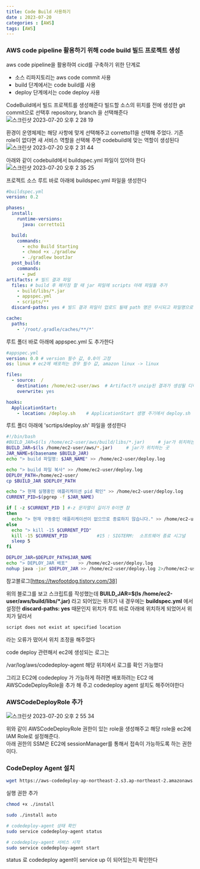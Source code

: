 ```yaml
---
title: Code Build 사용하기
date : 2023-07-20
categories : [AWS]
tags: [AWS]
---
```

### AWS code pipeline 활용하기 위해 code build 빌드 프로젝트 생성

aws code pipeline을 활용하여 cicd를 구축하기 위한 단계로
- 소스 리파지토리는 aws code commit 사용
- build 단계에서는 code build를 사용
- deploy 단계에서는 code deploy 사용

CodeBuild에서 빌드 프로젝트를 생성해준다
빌드할 소스의 위치를 전에 생성한 git commit으로 선택후 repository, branch 을 선택해준다
![스크린샷 2023-07-20 오후 2 28 19](https://github.com/hyunhyun/hyunhyun.github.io/assets/18597515/4fbe7201-5bb5-4ca1-95fc-ba4f9e514c46)

환경이 운영체제는 해당 사항에 맞게 선택해주고
corretto11을 선택해 주었다. 
기존 role이 없다면 새 서비스 역할을 선택해 주면 codebuild에 맞는 역할이 생성된다
![스크린샷 2023-07-20 오후 2 31 44](https://github.com/hyunhyun/hyunhyun.github.io/assets/18597515/b12aeb4d-bb15-460a-bbd3-559c3481fc79)

아래와 같이 codebuild에서 buildspec.yml 파일이 있어야 한다
![스크린샷 2023-07-20 오후 2 35 25](https://github.com/hyunhyun/hyunhyun.github.io/assets/18597515/69d69132-212c-4423-8d39-08bb26587ed0)

프로젝트 소스 루트 바로 아래에 buildspec\.yml 파일을 생성한다
```yml
#buildspec.yml
version: 0.2

phases:
  install:
    runtime-versions:
      java: corretto11

  build:
    commands:
      - echo Build Starting
      - chmod +x ./gradlew
      - ./gradlew bootJar 
  post_build:
    commands:
      - pwd
artifacts: # 빌드 결과 파일
  files: # build 후 패키징 할 때 jar 파일에 scripts 아래 파일들 추가
    - build/libs/*.jar
    - appspec.yml
    - scripts/**
  discard-paths: yes # 빌드 결과 파일이 업로드 될때 path 명은 무시되고 파일명으로만 업로드 됨

cache:
  paths:
    - '/root/.gradle/caches/**/*'
```

루트 폴더 바로 아래에 appspec\.yml 도 추가한다

```yml
#appspec.yml
version: 0.0 # version 필수 값, 0.0이 고정
os: linux # ec2에 배포하는 경우 필수 값, amazon linux -> linux

files:
  - source:  /
    destination: /home/ec2-user/aws  # Artifact가 unzip된 결과가 생성될 디렉토리명, 배포할 위치
    overwrite: yes

hooks:
  ApplicationStart:
    - location: /deploy.sh    # ApplicationStart 샘명 주기에서 deploy.sh 실행
```

루트 폴더 아래에 'scrtips/deploy\.sh' 파일을 생성한다

```bash
#!/bin/bash
#BUILD_JAR=$(ls /home/ec2-user/aws/build/libs/*.jar)     # jar가 위치하는 곳
BUILD_JAR=$(ls /home/ec2-user/aws/*.jar)     # jar가 위치하는 곳
JAR_NAME=$(basename $BUILD_JAR)
echo "> build 파일명: $JAR_NAME" >> /home/ec2-user/deploy.log

echo "> build 파일 복사" >> /home/ec2-user/deploy.log
DEPLOY_PATH=/home/ec2-user/
cp $BUILD_JAR $DEPLOY_PATH

echo "> 현재 실행중인 애플리케이션 pid 확인" >> /home/ec2-user/deploy.log
CURRENT_PID=$(pgrep -f $JAR_NAME)

if [ -z $CURRENT_PID ] #-z 문자열이 길이가 0이면 참
then
  echo "> 현재 구동중인 애플리케이션이 없으므로 종료하지 않습니다." >> /home/ec2-user/deploy.log
else
  echo "> kill -15 $CURRENT_PID"
  kill -15 $CURRENT_PID           #15 : SIGTERM:  소프트웨어 종료 시그널
  sleep 5
fi

DEPLOY_JAR=$DEPLOY_PATH$JAR_NAME
echo "> DEPLOY_JAR 배포"    >> /home/ec2-user/deploy.log
nohup java -jar $DEPLOY_JAR >> /home/ec2-user/deploy.log 2>/home/ec2-user/deploy_err.log &
```

참고블로그[https://twofootdog.tistory.com/38]

위의 블로그를 보고 스크립트를 작성했는데 **BUILD_JAR=$\(ls /home/ec2-user/aws/build/libs\/\*\.jar\)** 라고 되어있는 위치가 내 경우에는 **buildspec\.yml** 에서 설정한 **discard-paths: yes** 때문인지 위치가 루트 바로 아래에 위치하게 되었어서 위치가 달라서 

```sh
script does not exist at specified location
```
라는 오류가 떴어서 위치 조정을 해주었다

code deploy 관련해서 ec2에 생성되는 로그는 

/var/log/aws/codedeploy\-agent 해당 위치에서 로그를 확인 가능했다

그리고 EC2에 codedeploy 가 가능하게 하려면 
배포하려는 EC2 에 AWSCodeDeployRole을 추가 해 주고 codedeploy agent 설치도 해주어야한다

### AWSCodeDeployRole 추가
![스크린샷 2023-07-20 오후 2 55 34](https://github.com/hyunhyun/hyunhyun.github.io/assets/18597515/63d238d4-8d96-4f75-80a2-c2f8558d9f22)

위와 같이 AWSCodeDeployRole 권한이 있는 role을 생성해주고 해당 role을 ec2에 IAM Role로 설정해준다\.<br>
아래 권한의 SSM은 EC2에 sessionManager를 통해서 접속이 가능하도록 하는 권한이다\.

### CodeDeploy Agent 설치

```sh
wget https://aws-codedeploy-ap-northeast-2.s3.ap-northeast-2.amazonaws.com/latest/install
```
실행 권한 추가 
```sh
chmod +x ./install 
```
```sh
sudo ./install auto
```

```sh
# codedeploy-agent 상태 확인
sudo service codedeploy-agent status

# codedeploy-agent 서비스 시작
sudo service codedeploy-agent start
```
status 로 codedeploy agent이 service up 이 되어있는지 확인한다


